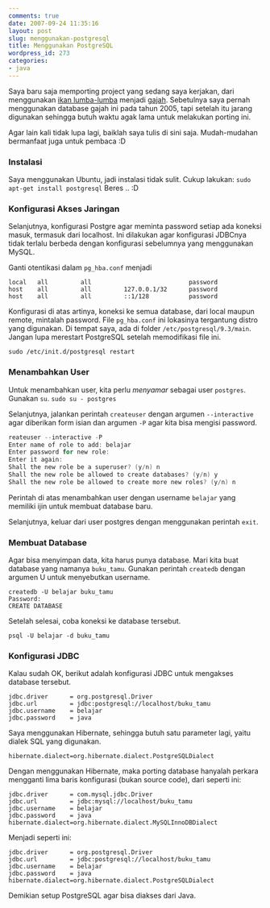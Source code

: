 ```yaml
---
comments: true
date: 2007-09-24 11:35:16
layout: post
slug: menggunakan-postgresql
title: Menggunakan PostgreSQL
wordpress_id: 273
categories:
- java
---
```


Saya baru saja memporting project yang sedang saya kerjakan, dari menggunakan [ikan lumba-lumba](http://www.mysql.org) menjadi [gajah](http://www.postgresql.org). Sebetulnya saya pernah menggunakan database gajah ini pada tahun 2005, tapi setelah itu jarang digunakan sehingga butuh waktu agak lama untuk melakukan porting ini. 

Agar lain kali tidak lupa lagi, baiklah saya tulis di sini saja. Mudah-mudahan bermanfaat juga untuk pembaca :D




### Instalasi


Saya menggunakan Ubuntu, jadi instalasi tidak sulit. Cukup lakukan:
`sudo apt-get install postgresql`
Beres .. :D




### Konfigurasi Akses Jaringan


Selanjutnya, konfigurasi Postgre agar meminta password setiap ada koneksi masuk, termasuk dari localhost. Ini dilakukan agar konfigurasi JDBCnya tidak terlalu berbeda dengan konfigurasi sebelumnya yang menggunakan MySQL.

Ganti otentikasi dalam `pg_hba.conf` menjadi 
    
```
local   all         all                           password
host    all         all         127.0.0.1/32      password
host    all         all         ::1/128           password
```

Konfigurasi di atas artinya, koneksi ke semua database, dari local maupun remote, mintalah password. File `pg_hba.conf` ini lokasinya tergantung distro yang digunakan. Di tempat saya, ada di folder `/etc/postgresql/9.3/main`. Jangan lupa merestart PostgreSQL setelah memodifikasi file ini. 
    
```
sudo /etc/init.d/postgresql restart
```

### Menambahkan User


Untuk menambahkan user, kita perlu _menyamar_ sebagai user `postgres`.  Gunakan `su`. 
`sudo su - postgres`

Selanjutnya, jalankan perintah `createuser` dengan argumen `--interactive` agar diberikan form isian dan argumen `-P` agar kita bisa mengisi password.
    
```c
reateuser --interactive -P
Enter name of role to add: belajar
Enter password for new role:
Enter it again:
Shall the new role be a superuser? (y/n) n
Shall the new role be allowed to create databases? (y/n) y
Shall the new role be allowed to create more new roles? (y/n) n 
```

Perintah di atas menambahkan user dengan username `belajar` yang memiliki ijin untuk membuat database baru. 

Selanjutnya, keluar dari user postgres dengan menggunakan perintah `exit`. 



### Membuat Database


Agar bisa menyimpan data, kita harus punya database. Mari kita buat database yang namanya `buku_tamu`. Gunakan perintah `createdb` dengan argumen U untuk menyebutkan username. 

    
```
createdb -U belajar buku_tamu
Password: 
CREATE DATABASE
```

Setelah selesai, coba koneksi ke database tersebut. 

`psql -U belajar -d buku_tamu`

### Konfigurasi JDBC


Kalau sudah OK, berikut adalah konfigurasi JDBC untuk mengakses database tersebut. 

    
```
jdbc.driver      = org.postgresql.Driver
jdbc.url         = jdbc:postgresql://localhost/buku_tamu
jdbc.username    = belajar
jdbc.password    = java
```



Saya menggunakan Hibernate, sehingga butuh satu parameter lagi, yaitu dialek SQL yang digunakan. 

`hibernate.dialect=org.hibernate.dialect.PostgreSQLDialect`

Dengan menggunakan Hibernate, maka porting database hanyalah perkara mengganti lima baris konfigurasi (bukan source code), dari seperti ini: 


    
```
jdbc.driver      = com.mysql.jdbc.Driver
jdbc.url         = jdbc:mysql://localhost/buku_tamu
jdbc.username    = belajar
jdbc.password    = java
hibernate.dialect=org.hibernate.dialect.MySQLInnoDBDialect
```



Menjadi seperti ini: 


    
```
jdbc.driver      = org.postgresql.Driver
jdbc.url         = jdbc:postgresql://localhost/buku_tamu
jdbc.username    = belajar
jdbc.password    = java
hibernate.dialect=org.hibernate.dialect.PostgreSQLDialect
```

Demikian setup PostgreSQL agar bisa diakses dari Java.
